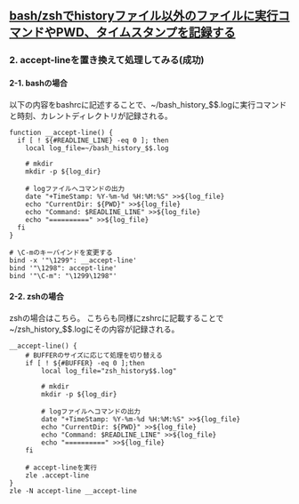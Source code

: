 ## [bash/zshでhistoryファイル以外のファイルに実行コマンドやPWD、タイムスタンプを記録する](https://orebibou.com/ja/home/202001/20200101_001/)

### 2. accept-lineを置き換えて処理してみる(成功)
#### 2-1. bashの場合
以下の内容をbashrcに記述することで、~/bash_history_$$.logに実行コマンドと時刻、カレントディレクトリが記録される。<br>

```
function __accept-line() {
  if [ ! ${#READLINE_LINE} -eq 0 ]; then
    local log_file=~/bash_history_$$.log

    # mkdir
    mkdir -p ${log_dir}

    # logファイルへコマンドの出力
    date "+TimeStamp: %Y-%m-%d %H:%M:%S" >>${log_file}
    echo "CurrentDir: ${PWD}" >>${log_file}
    echo "Command: $READLINE_LINE" >>${log_file}
    echo "==========" >>${log_file}
  fi
}

# \C-mのキーバインドを変更する
bind -x '"\1299": __accept-line'
bind '"\1298": accept-line'
bind '"\C-m": "\1299\1298"'
```

#### 2-2. zshの場合
zshの場合はこちら。 こちらも同様にzshrcに記載することで~/zsh_history_$$.logにその内容が記録される。<br>
```
__accept-line() {
    # BUFFERのサイズに応じて処理を切り替える
    if [ ! ${#BUFFER} -eq 0 ];then
        local log_file="zsh_history$$.log"

        # mkdir
        mkdir -p ${log_dir}

        # logファイルへコマンドの出力
        date "+TimeStamp: %Y-%m-%d %H:%M:%S" >>${log_file}
        echo "CurrentDir: ${PWD}" >>${log_file}
        echo "Command: $READLINE_LINE" >>${log_file}
        echo "==========" >>${log_file}
    fi

    # accept-lineを実行
    zle .accept-line
}
zle -N accept-line __accept-line
```
